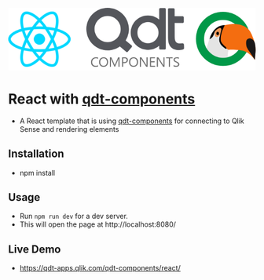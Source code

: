 ![Banner](src/assets/react_Qdt.png "react and Qdt")

# React with [qdt-components](https://github.com/qlik-demo-team/qdt-components)

- A React template that is using [qdt-components](https://github.com/qlik-demo-team/qdt-components) for connecting to Qlik Sense and rendering elements

## Installation
- npm install

## Usage
- Run `npm run dev` for a dev server.
- This will open the page at http://localhost:8080/

## Live Demo
- https://qdt-apps.qlik.com/qdt-components/react/
